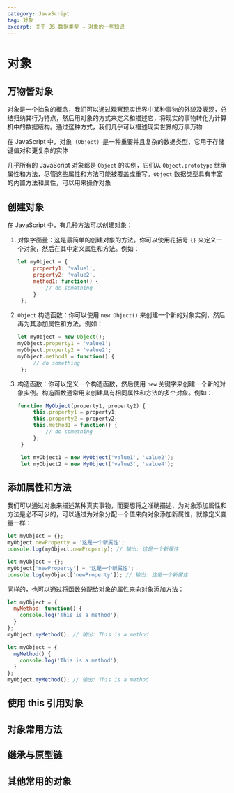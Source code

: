```yaml
---
category: JavaScript
tag: 对象
excerpt: 关于 JS 数据类型 → 对象的一些知识
---
```



# 对象
## 万物皆对象
对象是一个抽象的概念，我们可以通过观察现实世界中某种事物的外貌及表现，总结归纳其行为特点，然后用对象的方式来定义和描述它，将现实的事物转化为计算机中的数据结构。通过这种方式，我们几乎可以描述现实世界的万事万物

在 JavaScript 中，对象（`Object`）是一种重要并且复杂的数据类型，它用于存储键值对和更复杂的实体   

几乎所有的 JavaScript 对象都是 `Object` 的实例，它们从 `Object.prototype` 继承属性和方法，尽管这些属性和方法可能被覆盖或重写。`Object` 数据类型具有丰富的内置方法和属性，可以用来操作对象

## 创建对象
在 JavaScript 中，有几种方法可以创建对象：
1. 对象字面量：这是最简单的创建对象的方法。你可以使用花括号 `{}` 来定义一个对象，然后在其中定义属性和方法。例如：
   ```js
   let myObject = {
        property1: 'value1',
        property2: 'value2',
        method1: function() {
            // do something
        }
    };
   ```
2. `Object` 构造函数：你可以使用 `new Object()` 来创建一个新的对象实例，然后再为其添加属性和方法。例如：
   ```js
   let myObject = new Object();
   myObject.property1 = 'value1';
   myObject.property2 = 'value2';
   myObject.method1 = function() {
        // do something
    };
   ```
3. 构造函数：你可以定义一个构造函数，然后使用 `new` 关键字来创建一个新的对象实例。构造函数通常用来创建具有相同属性和方法的多个对象。例如：
   ```js
   function MyObject(property1, property2) {
        this.property1 = property1;
        this.property2 = property2;
        this.method1 = function() {
            // do something
        };
    }

    let myObject1 = new MyObject('value1', 'value2');
    let myObject2 = new MyObject('value3', 'value4');
   ```   


## 添加属性和方法
我们可以通过对象来描述某种真实事物，而要想将之准确描述，为对象添加属性和方法是必不可少的，可以通过为对象分配一个值来向对象添加新属性，就像定义变量一样：
```js
let myObject = {};
myObject.newProperty = '这是一个新属性';
console.log(myObject.newProperty); // 输出: 这是一个新属性

let myObject = {};
myObject['newProperty'] = '这是一个新属性';
console.log(myObject['newProperty']); // 输出: 这是一个新属性
```
同样的，也可以通过将函数分配给对象的属性来向对象添加方法：
```js
let myObject = {
  myMethod: function() {
    console.log('This is a method');
  }
};
myObject.myMethod(); // 输出: This is a method

let myObject = {
  myMethod() {
    console.log('This is a method');
  }
};
myObject.myMethod(); // 输出: This is a method
```

## 使用 this 引用对象



## 对象常用方法



## 继承与原型链



## 其他常用的对象